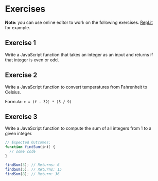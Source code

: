 # Exercises

**Note:** you can use online editor to work on the following exercises. [Repl.it](https://repl.it/) for example.

## Exercise 1

Write a JavaScript function that takes an integer as an input and returns if that integer is even or odd.

## Exercise 2

Write a JavaScript function to convert temperatures from Fahrenheit to Celsius.

Formula: `c = (f - 32) * (5 / 9)`

## Exercise 3

Write a JavaScript function to compute the sum of all integers from 1 to a given integer.

```js
// Expected Outcomes:
function findSum(int) {
  // some code
}

findSum(3); // Returns: 6
findSum(5); // Returns: 15
findSum(8); // Return: 36
```
